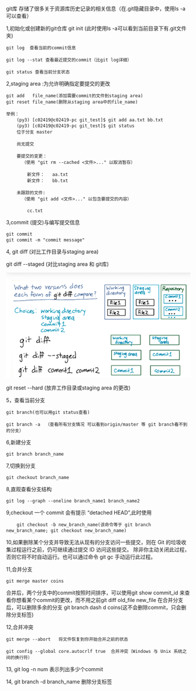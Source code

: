 git库 存储了很多关于资源库历史记录的相关信息（在.git隐藏目录中，使用ls -a可以查看）

1,初始化或创建新的git仓库
    git init (此时使用ls -a可以看到当前目录下有.git文件夹)
    
    git log  查看当前的commit信息
    
    git log --stat 查看最近提交的commit（比git log详细）
    
    git status 查看当前分支状态
    
2,staging area :为允许明确指定要提交的更改

    git add   file_name(添加需要commit的文件到staging area)
    git reset file_name(删除从staging area中的file_name)
    
    举例：
        (py3) [c02419@c02419-pc git_test]$ git add aa.txt bb.txt 
        (py3) [c02419@c02419-pc git_test]$ git status
        位于分支 master

        尚无提交

        要提交的变更：
          （使用 "git rm --cached <文件>..." 以取消暂存）

            新文件：   aa.txt
            新文件：   bb.txt

        未跟踪的文件:
          （使用 "git add <文件>..." 以包含要提交的内容）

            cc.txt

3,commit (提交)与编写提交信息

    git commit
    git commit -m "commit message"

4, git diff (对比工作目录与staging area)

   git diff --staged (对比staging area 和 git库)
   
   
   ![image](https://github.com/ainingxiaoguai/learn-git/blob/master/git_diff.png)
   
   
   
   git reset --hard (放弃工作目录或staging area 的更改)

5，查看当前分支

    git branch(也可以用git status查看)
    
    git branch -a  （查看所有分支情况 可以看到origin/master 等 git branch看不到的分支）
    
6,新建分支

    git branch branch_name
    
    
7,切换到分支

    git checkout branch_name
    
8,直观查看分支结构

    git log --graph --oneline branch_name1 branch_name2
    
9,checkout 一个 commit 会有提示 “detached HEAD”,此时使用 

        git checkout -b new_branch_name(该命令等于 git branch new_branch_name; git checkout new_branch_name)
        
10,如果删除某个分支并导致无法从现有的分支访问一些提交，则在 Git 的垃圾收集过程运行之前，仍可继续通过提交 ID 访问这些提交。
    除非你主动关闭此过程，否则它将不时自动运行。也可以通过命令 git gc 手动运行此过程。
    
11,合并分支

    git merge master coins
  合并后，两个分支中的commit按照时间排序，可以使用git show  commit_id 来查看你想看某个commit的更改，而不用之前git diff old_file new_file
  在合并分支后，可以删除多余的分支 
     git branch dash d coins(这不会删除commit，只会删除分支标签)
     
12,合并冲突 

    git merge --abort   将文件恢复到你开始合并之前的状态
 
    git config --global core.autocrlf true  合并冲突（Windows 与 Unix 系统之间的换行符）
    
13, git log -n num 表示列出多少个commit

14, git branch -d branch_name 删除分支标签
